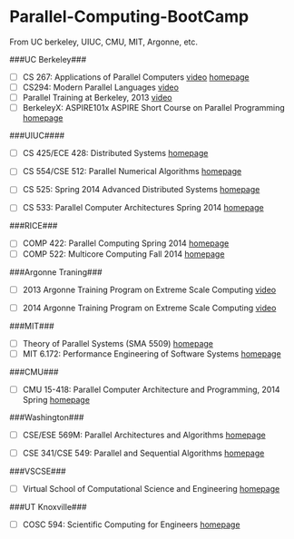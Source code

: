 Parallel-Computing-BootCamp
===========================

From UC berkeley, UIUC, CMU, MIT, Argonne, etc.

###UC Berkeley###

- [ ] CS 267: Applications of Parallel Computers [video](https://www.youtube.com/watch?v=pGFtiGW8QU0&list=PLYTiwx6hV33v8iWdAUNMmTaOX14O2CQfo) [homepage](http://www.cs.berkeley.edu/~carazvan/cs267.spr14/)
- [ ] CS294: Modern Parallel Languages [video](http://www.cs.berkeley.edu/~yelick/cs294-f13/#staff)
- [ ] Parallel Training at Berkeley, 2013 [video](http://www.youtube.com/playlist?list=PLImGd8Yga0-mTfrAa8qgJhssfOtJLOSwj)
- [ ] BerkeleyX: ASPIRE101x ASPIRE Short Course on Parallel Programming [homepage](https://edge.edx.org/courses/BerkeleyX/ASPIRE101x/2014_2015/about)

###UIUC####
- [ ] CS 425/ECE 428: Distributed Systems [homepage](https://courses.engr.illinois.edu/cs425/fa2013/index.html)
- [ ] CS 554/CSE 512: Parallel Numerical Algorithms [homepage](https://courses.engr.illinois.edu/cs554/fa2013/notes/index.html)
- [ ] CS 525: Spring 2014 Advanced Distributed Systems [homepage](https://courses.engr.illinois.edu/cs525/sp2014/index.html)
- [ ] CS 533: Parallel Computer Architectures Spring 2014 [homepage](https://courses.engr.illinois.edu/cs533/)


###RICE###
- [ ] COMP 422: Parallel Computing Spring 2014 [homepage](https://www.clear.rice.edu/comp422/lecture-notes/index.html)
- [ ] COMP 522: Multicore Computing Fall 2014 [homepage](http://www.cs.rice.edu/~johnmc/comp522/lecture-notes/index.html)

###Argonne Traning###
- [ ] 2013 Argonne Training Program on Extreme Scale Computing [video](http://www.youtube.com/playlist?list=PLGj2a3KTwhRbPg8l1-8HQVswVbN3ofxil)
- [ ] 2014 Argonne Training Program on Extreme Scale Computing [video](https://www.youtube.com/playlist?list=PLGj2a3KTwhRbpV3Y-6A3k1R1usnDtClnv)


###MIT###
- [ ] Theory of Parallel Systems (SMA 5509) [homepage](http://ocw.mit.edu/courses/electrical-engineering-and-computer-science/6-895-theory-of-parallel-systems-sma-5509-fall-2003/)
- [ ] MIT 6.172: Performance Engineering of Software Systems [homepage](http://stellar.mit.edu/S/course/6/fa14/6.172/materials.html)

###CMU###
- [ ] CMU 15-418: Parallel Computer Architecture and Programming, 2014 Spring [homepage](http://scs.hosted.panopto.com/Panopto/Pages/Sessions/List.aspx#folderID=“6f8dfe4c-565f-4642-ae71-1a9f587311c6")

###Washington###
- [ ] CSE/ESE 569M: Parallel Architectures and Algorithms [homepage](http://research.engineering.wustl.edu/~songtian/)
- [ ] CSE 341/CSE 549: Parallel and Sequential Algorithms [homepage](http://www.classes.cec.wustl.edu/~cse341/web/)


###VSCSE###
- [ ] Virtual School of Computational Science and Engineering [homepage](http://vscse.org/)

###UT Knoxville###
- [ ] COSC 594: Scientific Computing for Engineers [homepage](http://web.eecs.utk.edu/~dongarra/WEB-PAGES/SPRING-2014/cs594-2014.htm)

 

